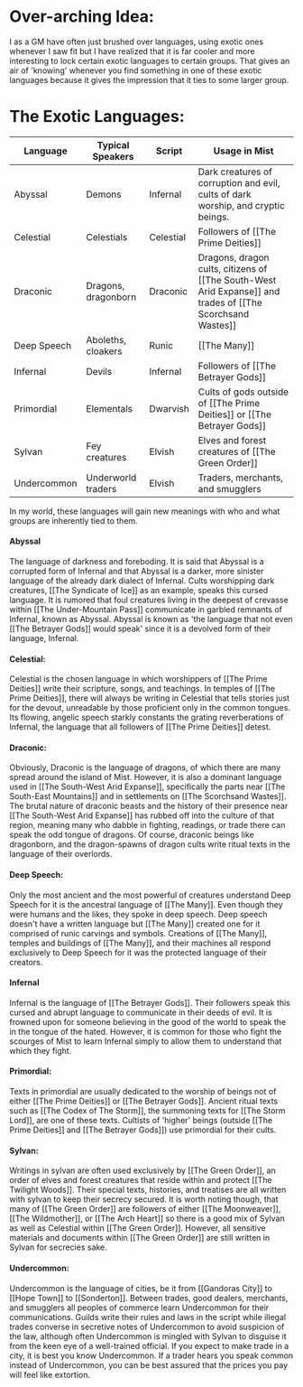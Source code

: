 # Over-arching Idea:
I as a GM have often just brushed over languages, using exotic ones whenever I saw fit but I have realized that it is far cooler and more interesting to lock certain exotic languages to certain groups. That gives an air of 'knowing' whenever you find something in one of these exotic languages because it gives the impression that it ties to some larger group.
# The Exotic Languages:
| Language | Typical Speakers | Script | **Usage in Mist** |
| ---- | ---- | ---- | ---- |
| Abyssal | Demons | Infernal | Dark creatures of corruption and evil, cults of dark worship, and cryptic beings.  |
| Celestial | Celestials | Celestial | Followers of [[The Prime Deities]] |
| Draconic | Dragons, dragonborn | Draconic | Dragons, dragon cults, citizens of [[The South-West Arid Expanse]] and trades of [[The Scorchsand Wastes]] |
| Deep Speech | Aboleths, cloakers | Runic | [[The Many]] |
| Infernal | Devils | Infernal | Followers of [[The Betrayer Gods]] |
| Primordial | Elementals | Dwarvish | Cults of gods outside of [[The Prime Deities]] or [[The Betrayer Gods]] |
| Sylvan | Fey creatures | Elvish | Elves and forest creatures of [[The Green Order]] |
| Undercommon | Underworld traders | Elvish | Traders, merchants, and smugglers |
In my world, these languages will gain new meanings with who and what groups are inherently tied to them.

#### Abyssal
The language of darkness and foreboding. It is said that Abyssal is a corrupted form of Infernal and that Abyssal is a darker, more sinister language of the already dark dialect of Infernal. Cults worshipping dark creatures, [[The Syndicate of Ice]] as an example, speaks this cursed language. It is rumored that foul creatures living in the deepest of crevasse within [[The Under-Mountain Pass]] communicate in garbled remnants of Infernal, known as Abyssal. Abyssal is known as 'the language that not even [[The Betrayer Gods]] would speak' since it is a devolved form of their language, Infernal. 
#### Celestial:
Celestial is the chosen language in which worshippers of [[The Prime Deities]] write their scripture, songs, and teachings. In temples of [[The Prime Deities]], there will always be writing in Celestial that tells stories just for the devout, unreadable by those proficient only in the common tongues. Its flowing, angelic speech starkly constants the grating reverberations of Infernal, the language that all followers of [[The Prime Deities]] detest.
#### Draconic:
Obviously, Draconic is the language of dragons, of which there are many spread around the island of Mist. However, it is also a dominant language used in [[The South-West Arid Expanse]], specifically the parts near [[The South-East Mountains]] and in settlements on [[The Scorchsand Wastes]]. The brutal nature of draconic beasts and the history of their presence near [[The South-West Arid Expanse]] has rubbed off into the culture of that region, meaning many who dabble in fighting, readings, or trade there can speak the odd tongue of dragons. Of course, draconic beings like dragonborn, and the dragon-spawns of dragon cults write ritual texts in the language of their overlords.
#### Deep Speech:
Only the most ancient and the most powerful of creatures understand Deep Speech for it is the ancestral language of [[The Many]]. Even though they were humans and the likes, they spoke in deep speech. Deep speech doesn't have a written language but [[The Many]] created one for it comprised of runic carvings and symbols. Creations of [[The Many]], temples and buildings of [[The Many]], and their machines all respond exclusively to Deep Speech for it was the protected language of their creators.
#### Infernal
Infernal is the language of [[The Betrayer Gods]]. Their followers speak this cursed and abrupt language to communicate in their deeds of evil. It is frowned upon for someone believing in the good of the world to speak the in the tongue of the hated. However, it is common for those who fight the scourges of Mist to learn Infernal simply to allow them to understand that which they fight. 
#### Primordial:
Texts in primordial are usually dedicated to the worship of beings not of either [[The Prime Deities]] or [[The Betrayer Gods]]. Ancient ritual texts such as [[The Codex of The Storm]], the summoning texts for [[The Storm Lord]], are one of these texts. Cultists of 'higher' beings (outside [[The Prime Deities]] and [[The Betrayer Gods]]) use primordial for their cults.  
#### Sylvan:
Writings in sylvan are often used exclusively by [[The Green Order]], an order of elves and forest creatures that reside within and protect [[The Twilight Woods]]. Their special texts, histories, and treatises are all written with sylvan to keep their secrecy secured. It is worth noting though, that many of [[The Green Order]] are followers of either [[The Moonweaver]], [[The Wildmother]], or [[The Arch Heart]] so there is a good mix of Sylvan as well as Celestial within [[The Green Order]]. However, all sensitive materials and documents within [[The Green Order]] are still written in Sylvan for secrecies sake. 
#### Undercommon:
Undercommon is the language of cities, be it from [[Gandoras City]] to [[Hope Town]] to [[Sonderton]]. Between trades, good dealers, merchants, and smugglers all peoples of commerce learn Undercommon for their communications. Guilds write their rules and laws in the script while illegal trades converse in secretive notes of Undercommon to avoid suspicion of the law, although often Undercommon is mingled with Sylvan to disguise it from the keen eye of a well-trained official. If you expect to make trade in a city, it is best you know Undercommon. If a trader hears you speak common instead of Undercommon, you can be best assured that the prices you pay will feel like extortion. 